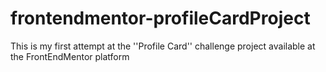 # frontendmentor-profileCardProject
This is my first attempt at the ''Profile Card'' challenge project available at the FrontEndMentor platform
